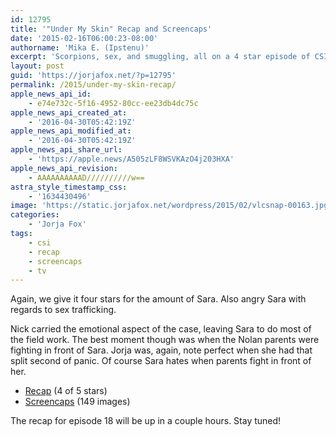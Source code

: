 ```yaml
---
id: 12795
title: '"Under My Skin" Recap and Screencaps'
date: '2015-02-16T06:00:23-08:00'
authorname: 'Mika E. (Ipstenu)'
excerpt: 'Scorpions, sex, and smuggling, all on a 4 star episode of CSI.'
layout: post
guid: 'https://jorjafox.net/?p=12795'
permalink: /2015/under-my-skin-recap/
apple_news_api_id:
    - e74e732c-5f16-4952-80cc-ee23db4dc75c
apple_news_api_created_at:
    - '2016-04-30T05:42:19Z'
apple_news_api_modified_at:
    - '2016-04-30T05:42:19Z'
apple_news_api_share_url:
    - 'https://apple.news/A505zLF8WSVKAzO4j203HXA'
apple_news_api_revision:
    - AAAAAAAAAAD//////////w==
astra_style_timestamp_css:
    - '1634430496'
image: 'https://static.jorjafox.net/wordpress/2015/02/vlcsnap-00163.jpg'
categories:
    - 'Jorja Fox'
tags:
    - csi
    - recap
    - screencaps
    - tv
---
```


Again, we give it four stars for the amount of Sara. Also angry Sara with regards to sex trafficking.

Nick carried the emotional aspect of the case, leaving Sara to do most of the field work. The best moment though was when the Nolan parents were fighting in front of Sara. Jorja was, again, note perfect when she had that split second of panic. Of course Sara hates when parents fight in front of her.
<ul>
 	<li><a href="https://jorjafox.net/wiki/Under_My_Skin">Recap</a> (4 of 5 stars)</li>
 	<li><a href="https://jorjafox.net/gallery/tv/csi/season15/17-skin/">Screencaps</a> (149 images)</li>
</ul>
The recap for episode 18 will be up in a couple hours. Stay tuned!
